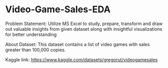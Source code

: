 # Video-Game-Sales-EDA

Problem Statement: 
Utilize MS Excel to study, prepare, transform and draw out valuable insights from given dataset along with insightful visualizations for better understanding

About Dataset:
This dataset contains a list of video games with sales greater than 100,000 copies.

Kaggle link:
https://www.kaggle.com/datasets/gregorut/videogamesales

